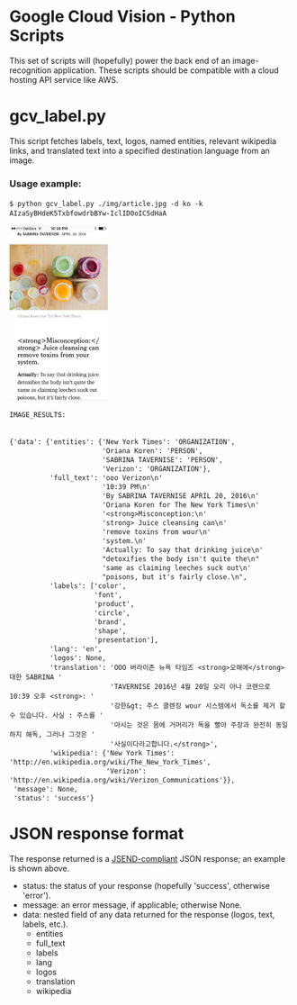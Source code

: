 # Google Cloud Vision  - Python Scripts

This set of scripts will (hopefully) power the back end of an image-recognition application. These scripts should be compatible with a cloud hosting API service like AWS.

# gcv_label.py

This script fetches labels, text, logos, named entities, relevant wikipedia links, and translated text into a specified destination language from an image.

### Usage example:

`$ python gcv_label.py ./img/article.jpg -d ko -k AIzaSyBHdeK5TxbfowdrbBYw-IclID0oIC5dHaA`
 
<img src = "https://github.com/jpgard/mhacksixteen/blob/master/jpgard/img/article.jpg" width = "175">

```
IMAGE_RESULTS: 


{'data': {'entities': {'New York Times': 'ORGANIZATION',
                       'Oriana Koren': 'PERSON',
                       'SABRINA TAVERNISE': 'PERSON',
                       'Verizon': 'ORGANIZATION'},
          'full_text': 'ooo Verizon\n'
                       '10:39 PM\n'
                       'By SABRINA TAVERNISE APRIL 20, 2016\n'
                       'Oriana Koren for The New York Times\n'
                       '<strong>Misconception:\n'
                       'strong> Juice cleansing can\n'
                       'remove toxins from wour\n'
                       'system.\n'
                       'Actually: To say that drinking juice\n'
                       "detoxifies the body isn't quite the\n"
                       'same as claiming leeches suck out\n'
                       "poisons, but it's fairly close.\n",
          'labels': ['color',
                     'font',
                     'product',
                     'circle',
                     'brand',
                     'shape',
                     'presentation'],
          'lang': 'en',
          'logos': None,
          'translation': 'OOO 버라이존 뉴욕 타임즈 <strong>오해에</strong> 대한 SABRINA '
                         'TAVERNISE 2016년 4월 20일 오리 아나 코렌으로 10:39 오후 <strong>: '
                         '강한&gt; 주스 클렌징 wour 시스템에서 독소를 제거 할 수 있습니다. 사실 : 주스를 '
                         '마시는 것은 몸에 거머리가 독을 빨아 주장과 완전히 동일하지 해독, 그러나 그것은 '
                         '사실이다라고합니다.</strong>',
          'wikipedia': {'New York Times': 'http://en.wikipedia.org/wiki/The_New_York_Times',
                        'Verizon': 'http://en.wikipedia.org/wiki/Verizon_Communications'}},
 'message': None,
 'status': 'success'}
```

# JSON response format

The response returned is a [JSEND-compliant](https://labs.omniti.com/labs/jsend) JSON response; an example is shown above.

* status: the status of your response (hopefully 'success', otherwise 'error').
* message: an error message, if applicable; otherwise None.
* data: nested field of any data returned for the response (logos, text, labels, etc.).
  * entities
  * full_text
  * labels
  * lang
  * logos
  * translation
  * wikipedia


 

